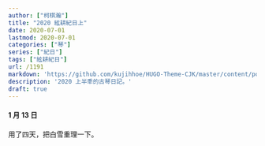 ```yaml
---
author: ["柯棋瀚"]
title: "2020 絃耕紀日上"
date: 2020-07-01
lastmod: 2020-07-01
categories: ["琴"]
series: ["紀日"]
tags: ["絃耕紀日"]
url: /1191
markdown: 'https://github.com/kujihhoe/HUGO-Theme-CJK/master/content/post/.md'
description: '2020 上半秊的古琴日記。'
draft: true
---
```


#### 1 月 13 日

用了四天，把<v>白雪</v>重理一下。
